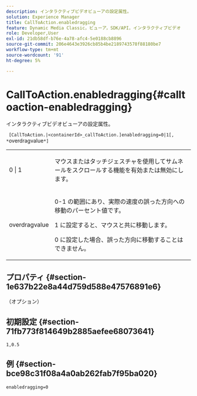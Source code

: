 ```yaml
---
description: インタラクティブビデオビューアの設定属性。
solution: Experience Manager
title: CallToAction.enabledragging
feature: Dynamic Media Classic，ビューア，SDK/API，インタラクティブビデオ
role: Developer,User
exl-id: 21db58df-b76e-4a78-afc4-5e0188cb8896
source-git-commit: 206e4643e3926cb85b4be2189743578f88180be7
workflow-type: tm+mt
source-wordcount: '91'
ht-degree: 5%

---
```


# CallToAction.enabledragging{#calltoaction-enabledragging}

インタラクティブビデオビューアの設定属性。

` [CallToAction.|<containerId>_callToAction.]enabledragging=0|1[, *`overdragvalue`*]`

<table id="table_441553CD34C94A58A9D7CBF772DEDDB6"> 
 <tbody> 
  <tr> 
   <td colname="col1"> <p> <span class="codeph"> 0 | 1 </span> </p> </td> 
   <td colname="col2"> <p> マウスまたはタッチジェスチャを使用してサムネールをスクロールする機能を有効または無効にします。 </p> </td> 
  </tr> 
  <tr> 
   <td colname="col1"> <p> <span class="codeph"> <span class="varname"> overdragvalue  </span> </span> </p> </td> 
   <td colname="col2"> <p> <span class="codeph"> 0-1 </span>の範囲にあり、実際の速度の誤った方向への移動のパーセント値です。 </p> <p><span class="codeph"> 1 </span>に設定すると、マウスと共に移動します。 </p> <p><span class="codeph"> 0 </span>に設定した場合、誤った方向に移動することはできません。 </p> </td> 
  </tr> 
 </tbody> 
</table>

## プロパティ {#section-1e637b22e8a44d759d588e47576891e6}

（オプション）

## 初期設定 {#section-71fb773f814649b2885aefee68073641}

`1,0.5`

## 例 {#section-bce98c31f08a4a0ab262fab7f95ba020}

```
enabledragging=0
```
